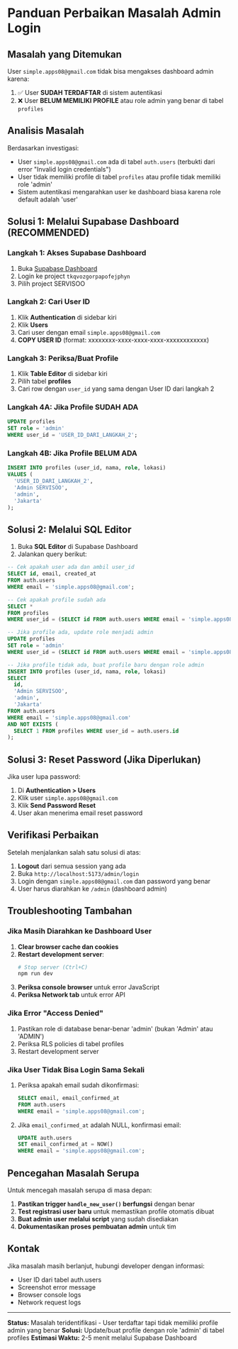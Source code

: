 # Panduan Perbaikan Masalah Admin Login

## Masalah yang Ditemukan

User `simple.apps08@gmail.com` tidak bisa mengakses dashboard admin karena:

1. ✅ User **SUDAH TERDAFTAR** di sistem autentikasi
2. ❌ User **BELUM MEMILIKI PROFILE** atau role admin yang benar di tabel `profiles`

## Analisis Masalah

Berdasarkan investigasi:
- User `simple.apps08@gmail.com` ada di tabel `auth.users` (terbukti dari error "Invalid login credentials")
- User tidak memiliki profile di tabel `profiles` atau profile tidak memiliki role 'admin'
- Sistem autentikasi mengarahkan user ke dashboard biasa karena role default adalah 'user'

## Solusi 1: Melalui Supabase Dashboard (RECOMMENDED)

### Langkah 1: Akses Supabase Dashboard
1. Buka [Supabase Dashboard](https://supabase.com/dashboard)
2. Login ke project `tkqvozgorpapofejphyn`
3. Pilih project SERVISOO

### Langkah 2: Cari User ID
1. Klik **Authentication** di sidebar kiri
2. Klik **Users**
3. Cari user dengan email `simple.apps08@gmail.com`
4. **COPY USER ID** (format: xxxxxxxx-xxxx-xxxx-xxxx-xxxxxxxxxxxx)

### Langkah 3: Periksa/Buat Profile
1. Klik **Table Editor** di sidebar kiri
2. Pilih tabel **profiles**
3. Cari row dengan `user_id` yang sama dengan User ID dari langkah 2

### Langkah 4A: Jika Profile SUDAH ADA
```sql
UPDATE profiles 
SET role = 'admin' 
WHERE user_id = 'USER_ID_DARI_LANGKAH_2';
```

### Langkah 4B: Jika Profile BELUM ADA
```sql
INSERT INTO profiles (user_id, nama, role, lokasi) 
VALUES (
  'USER_ID_DARI_LANGKAH_2',
  'Admin SERVISOO',
  'admin',
  'Jakarta'
);
```

## Solusi 2: Melalui SQL Editor

1. Buka **SQL Editor** di Supabase Dashboard
2. Jalankan query berikut:

```sql
-- Cek apakah user ada dan ambil user_id
SELECT id, email, created_at 
FROM auth.users 
WHERE email = 'simple.apps08@gmail.com';

-- Cek apakah profile sudah ada
SELECT * 
FROM profiles 
WHERE user_id = (SELECT id FROM auth.users WHERE email = 'simple.apps08@gmail.com');

-- Jika profile ada, update role menjadi admin
UPDATE profiles 
SET role = 'admin' 
WHERE user_id = (SELECT id FROM auth.users WHERE email = 'simple.apps08@gmail.com');

-- Jika profile tidak ada, buat profile baru dengan role admin
INSERT INTO profiles (user_id, nama, role, lokasi)
SELECT 
  id,
  'Admin SERVISOO',
  'admin',
  'Jakarta'
FROM auth.users 
WHERE email = 'simple.apps08@gmail.com'
AND NOT EXISTS (
  SELECT 1 FROM profiles WHERE user_id = auth.users.id
);
```

## Solusi 3: Reset Password (Jika Diperlukan)

Jika user lupa password:

1. Di **Authentication > Users**
2. Klik user `simple.apps08@gmail.com`
3. Klik **Send Password Reset**
4. User akan menerima email reset password

## Verifikasi Perbaikan

Setelah menjalankan salah satu solusi di atas:

1. **Logout** dari semua session yang ada
2. Buka `http://localhost:5173/admin/login`
3. Login dengan `simple.apps08@gmail.com` dan password yang benar
4. User harus diarahkan ke `/admin` (dashboard admin)

## Troubleshooting Tambahan

### Jika Masih Diarahkan ke Dashboard User

1. **Clear browser cache dan cookies**
2. **Restart development server**:
   ```bash
   # Stop server (Ctrl+C)
   npm run dev
   ```
3. **Periksa console browser** untuk error JavaScript
4. **Periksa Network tab** untuk error API

### Jika Error "Access Denied"

1. Pastikan role di database benar-benar 'admin' (bukan 'Admin' atau 'ADMIN')
2. Periksa RLS policies di tabel profiles
3. Restart development server

### Jika User Tidak Bisa Login Sama Sekali

1. Periksa apakah email sudah dikonfirmasi:
   ```sql
   SELECT email, email_confirmed_at 
   FROM auth.users 
   WHERE email = 'simple.apps08@gmail.com';
   ```

2. Jika `email_confirmed_at` adalah NULL, konfirmasi email:
   ```sql
   UPDATE auth.users 
   SET email_confirmed_at = NOW() 
   WHERE email = 'simple.apps08@gmail.com';
   ```

## Pencegahan Masalah Serupa

Untuk mencegah masalah serupa di masa depan:

1. **Pastikan trigger `handle_new_user()` berfungsi** dengan benar
2. **Test registrasi user baru** untuk memastikan profile otomatis dibuat
3. **Buat admin user melalui script** yang sudah disediakan
4. **Dokumentasikan proses pembuatan admin** untuk tim

## Kontak

Jika masalah masih berlanjut, hubungi developer dengan informasi:
- User ID dari tabel auth.users
- Screenshot error message
- Browser console logs
- Network request logs

---

**Status:** Masalah teridentifikasi - User terdaftar tapi tidak memiliki profile admin yang benar
**Solusi:** Update/buat profile dengan role 'admin' di tabel profiles
**Estimasi Waktu:** 2-5 menit melalui Supabase Dashboard